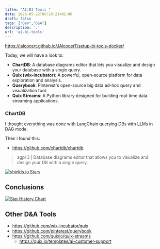 ```yaml
---
title: "AI|BI Tools "
date: 2025-05-22T00:20:21+01:00
draft: false
tags: ["Dev","D&A"]
description: '.'
url: 'ai-bi-tools'
---
```


https://jalcocert.github.io/JAlcocerT/setup-bi-tools-docker/

Today, we will have a look to:


* **ChartDB**: A database diagrams editor that lets you visualize and design your database with a single query.
* **Quix (wix-incubator)**: A powerful, open-source platform for data exploration and analysis.
* **Querybook**: Pinterest's open-source big data ad-hoc query and visualization tool.
* **Quix Streams**: A Python library designed for building real-time data streaming applications.


### ChartDB


I thought everything was done with LangChain querying DBs with LLMs in DAG mode.

Then I found this:

* https://github.com/chartdb/chartdb

> agpl 3 | Database diagrams editor that allows you to visualize and design your DB with a single query.

[![shields.io Stars](https://img.shields.io/github/stars/chartdb/chartdb)](https://github.com/chartdb/chartdb/stargazers)

## Conclusions

[![Star History Chart](https://api.star-history.com/svg?repos=chartdb/chartdb,wix-incubator/quix,pinterest/querybook,quixio/quix-streams&type=Date)](https://star-history.com/chartdb/chartdb&wix-incubator/quix&pinterest/querybook&quixio/quix-streams&Date)

## Other D&A Tools

* https://github.com/wix-incubator/quix
* https://github.com/pinterest/querybook
* https://github.com/quixio/quix-streams
    * https://quix.io/templates/ai-customer-support
